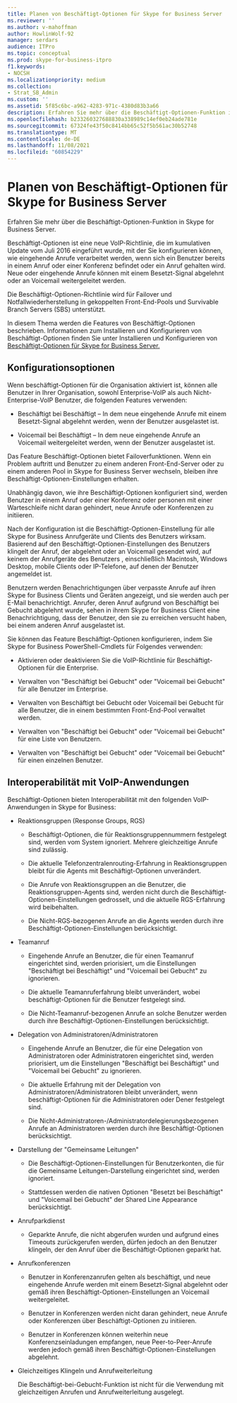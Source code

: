 ```yaml
---
title: Planen von Beschäftigt-Optionen für Skype for Business Server
ms.reviewer: ''
ms.author: v-mahoffman
author: HowlinWolf-92
manager: serdars
audience: ITPro
ms.topic: conceptual
ms.prod: skype-for-business-itpro
f1.keywords:
- NOCSH
ms.localizationpriority: medium
ms.collection:
- Strat_SB_Admin
ms.custom: ''
ms.assetid: 5f85c6bc-a962-4283-971c-4380d83b3a66
description: Erfahren Sie mehr über die Beschäftigt-Optionen-Funktion in Skype for Business Server.
ms.openlocfilehash: b233260327688830a338989c14ef0eb24ade781e
ms.sourcegitcommit: 67324fe43f50c8414bb65c52f5b561ac30b52748
ms.translationtype: MT
ms.contentlocale: de-DE
ms.lasthandoff: 11/08/2021
ms.locfileid: "60854229"
---
```

# <a name="plan-for-busy-options-for-skype-for-business-server"></a>Planen von Beschäftigt-Optionen für Skype for Business Server
 
Erfahren Sie mehr über die Beschäftigt-Optionen-Funktion in Skype for Business Server.
  
Beschäftigt-Optionen ist eine neue VoIP-Richtlinie, die im kumulativen Update vom Juli 2016 eingeführt wurde, mit der Sie konfigurieren können, wie eingehende Anrufe verarbeitet werden, wenn sich ein Benutzer bereits in einem Anruf oder einer Konferenz befindet oder ein Anruf gehalten wird. Neue oder eingehende Anrufe können mit einem Besetzt-Signal abgelehnt oder an Voicemail weitergeleitet werden. 
  
Die Beschäftigt-Optionen-Richtlinie wird für Failover und Notfallwiederherstellung in gekoppelten Front-End-Pools und Survivable Branch Servers (SBS) unterstützt.
  
In diesem Thema werden die Features von Beschäftigt-Optionen beschrieben. Informationen zum Installieren und Konfigurieren von Beschäftigt-Optionen finden Sie unter Installieren und Konfigurieren von [Beschäftigt-Optionen für Skype for Business Server.](../../deploy/deploy-enterprise-voice/install-and-configure-busy-options.md)
  
## <a name="configuration-options"></a>Konfigurationsoptionen

Wenn beschäftigt-Optionen für die Organisation aktiviert ist, können alle Benutzer in Ihrer Organisation, sowohl Enterprise-VoIP als auch Nicht-Enterprise-VoIP Benutzer, die folgenden Features verwenden:
  
- Beschäftigt bei Beschäftigt – In dem neue eingehende Anrufe mit einem Besetzt-Signal abgelehnt werden, wenn der Benutzer ausgelastet ist.
    
- Voicemail bei Beschäftigt – In dem neue eingehende Anrufe an Voicemail weitergeleitet werden, wenn der Benutzer ausgelastet ist.
    
Das Feature Beschäftigt-Optionen bietet Failoverfunktionen. Wenn ein Problem auftritt und Benutzer zu einem anderen Front-End-Server oder zu einem anderen Pool in Skype for Business Server wechseln, bleiben ihre Beschäftigt-Optionen-Einstellungen erhalten.
  
Unabhängig davon, wie ihre Beschäftigt-Optionen konfiguriert sind, werden Benutzer in einem Anruf oder einer Konferenz oder personen mit einer Warteschleife nicht daran gehindert, neue Anrufe oder Konferenzen zu initiieren. 
  
Nach der Konfiguration ist die Beschäftigt-Optionen-Einstellung für alle Skype for Business Anrufgeräte und Clients des Benutzers wirksam. Basierend auf den Beschäftigt-Optionen-Einstellungen des Benutzers klingelt der Anruf, der abgelehnt oder an Voicemail gesendet wird, auf keinem der Anrufgeräte des Benutzers , einschließlich Macintosh, Windows Desktop, mobile Clients oder IP-Telefone, auf denen der Benutzer angemeldet ist. 
  
Benutzern werden Benachrichtigungen über verpasste Anrufe auf ihren Skype for Business Clients und Geräten angezeigt, und sie werden auch per E-Mail benachrichtigt. Anrufer, deren Anruf aufgrund von Beschäftigt bei Gebucht abgelehnt wurde, sehen in ihrem Skype for Business Client eine Benachrichtigung, dass der Benutzer, den sie zu erreichen versucht haben, bei einem anderen Anruf ausgelastet ist.
  
Sie können das Feature Beschäftigt-Optionen konfigurieren, indem Sie Skype for Business PowerShell-Cmdlets für Folgendes verwenden:
  
- Aktivieren oder deaktivieren Sie die VoIP-Richtlinie für Beschäftigt-Optionen für die Enterprise.
    
- Verwalten von "Beschäftigt bei Gebucht" oder "Voicemail bei Gebucht" für alle Benutzer im Enterprise.
    
- Verwalten von Beschäftigt bei Gebucht oder Voicemail bei Gebucht für alle Benutzer, die in einem bestimmten Front-End-Pool verwaltet werden.
    
- Verwalten von "Beschäftigt bei Gebucht" oder "Voicemail bei Gebucht" für eine Liste von Benutzern.
    
- Verwalten von "Beschäftigt bei Gebucht" oder "Voicemail bei Gebucht" für einen einzelnen Benutzer.
    
## <a name="interoperability-with-voice-applications"></a>Interoperabilität mit VoIP-Anwendungen

Beschäftigt-Optionen bieten Interoperabilität mit den folgenden VoIP-Anwendungen in Skype for Business:
  
- Reaktionsgruppen (Response Groups, RGS)
    
  - Beschäftigt-Optionen, die für Reaktionsgruppennummern festgelegt sind, werden vom System ignoriert. Mehrere gleichzeitige Anrufe sind zulässig. 
    
  - Die aktuelle Telefonzentralenrouting-Erfahrung in Reaktionsgruppen bleibt für die Agents mit Beschäftigt-Optionen unverändert.
    
  - Die Anrufe von Reaktionsgruppen an die Benutzer, die Reaktionsgruppen-Agents sind, werden nicht durch die Beschäftigt-Optionen-Einstellungen gedrosselt, und die aktuelle RGS-Erfahrung wird beibehalten.
    
  - Die Nicht-RGS-bezogenen Anrufe an die Agents werden durch ihre Beschäftigt-Optionen-Einstellungen berücksichtigt.
    
- Teamanruf
    
  - Eingehende Anrufe an Benutzer, die für einen Teamanruf eingerichtet sind, werden priorisiert, um die Einstellungen "Beschäftigt bei Beschäftigt" und "Voicemail bei Gebucht" zu ignorieren.
    
  - Die aktuelle Teamanruferfahrung bleibt unverändert, wobei beschäftigt-Optionen für die Benutzer festgelegt sind.
    
  - Die Nicht-Teamanruf-bezogenen Anrufe an solche Benutzer werden durch ihre Beschäftigt-Optionen-Einstellungen berücksichtigt.
    
- Delegation von Administratoren/Administratoren 
    
  - Eingehende Anrufe an Benutzer, die für eine Delegation von Administratoren oder Administratoren eingerichtet sind, werden priorisiert, um die Einstellungen "Beschäftigt bei Beschäftigt" und "Voicemail bei Gebucht" zu ignorieren.
    
  - Die aktuelle Erfahrung mit der Delegation von Administratoren/Administratoren bleibt unverändert, wenn beschäftigt-Optionen für die Administratoren oder Dener festgelegt sind.
    
  - Die Nicht-Administratoren-/Administratordelegierungsbezogenen Anrufe an Administratoren werden durch ihre Beschäftigt-Optionen berücksichtigt.
    
- Darstellung der "Gemeinsame Leitungen" 
    
  - Die Beschäftigt-Optionen-Einstellungen für Benutzerkonten, die für die Gemeinsame Leitungen-Darstellung eingerichtet sind, werden ignoriert. 
    
  - Stattdessen werden die nativen Optionen "Besetzt bei Beschäftigt" und "Voicemail bei Gebucht" der Shared Line Appearance berücksichtigt.
    
- Anrufparkdienst 
    
  - Geparkte Anrufe, die nicht abgerufen wurden und aufgrund eines Timeouts zurückgerufen werden, dürfen jedoch an den Benutzer klingeln, der den Anruf über die Beschäftigt-Optionen geparkt hat. 
    
- Anrufkonferenzen
    
  - Benutzer in Konferenzanrufen gelten als beschäftigt, und neue eingehende Anrufe werden mit einem Besetzt-Signal abgelehnt oder gemäß ihren Beschäftigt-Optionen-Einstellungen an Voicemail weitergeleitet.
    
  - Benutzer in Konferenzen werden nicht daran gehindert, neue Anrufe oder Konferenzen über Beschäftigt-Optionen zu initiieren.
    
  - Benutzer in Konferenzen können weiterhin neue Konferenzseinladungen empfangen, neue Peer-to-Peer-Anrufe werden jedoch gemäß ihren Beschäftigt-Optionen-Einstellungen abgelehnt.
    
- Gleichzeitiges Klingeln und Anrufweiterleitung
    
    Die Beschäftigt-bei-Gebucht-Funktion ist nicht für die Verwendung mit gleichzeitigen Anrufen und Anrufweiterleitung ausgelegt.
    

